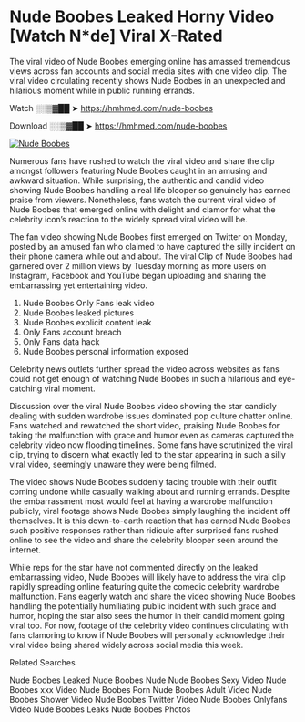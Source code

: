 ﻿# Nude Boobes Leaked Horny Video [Watch N*de] Viral X-Rated

The viral video of ﻿Nude Boobes emerging online has amassed tremendous views across fan accounts and social media sites with one video clip. The viral video circulating recently shows ﻿Nude Boobes in an unexpected and hilarious moment while in public running errands. 

Watch ░░▒▓██ ➤ https://hmhmed.com/nude-boobes

Download ░░▒▓██ ➤ https://hmhmed.com/nude-boobes

[![Nude Boobes](https://i.imgur.com/dJHk4Zq.gif)](https://hmhmed.com/nude-boobes)

Numerous fans have rushed to watch the viral video and share the clip amongst followers featuring ﻿Nude Boobes caught in an amusing and awkward situation. While surprising, the authentic and candid video showing ﻿Nude Boobes handling a real life blooper so genuinely has earned praise from viewers. Nonetheless, fans watch the current viral video of ﻿Nude Boobes that emerged online with delight and clamor for what the celebrity icon’s reaction to the widely spread viral video will be.

The fan video showing ﻿Nude Boobes first emerged on Twitter on Monday, posted by an amused fan who claimed to have captured the silly incident on their phone camera while out and about. The viral Clip of ﻿Nude Boobes had garnered over 2 million views by Tuesday morning as more users on Instagram, Facebook and YouTube began uploading and sharing the embarrassing yet entertaining video. 

1. ﻿Nude Boobes Only Fans leak video
2. ﻿Nude Boobes leaked pictures
3. ﻿Nude Boobes explicit content leak
4. Only Fans account breach
5. Only Fans data hack
6. ﻿Nude Boobes personal information exposed

Celebrity news outlets further spread the video across websites as fans could not get enough of watching ﻿Nude Boobes in such a hilarious and eye-catching viral moment. 

Discussion over the viral ﻿Nude Boobes video showing the star candidly dealing with sudden wardrobe issues dominated pop culture chatter online. Fans watched and rewatched the short video, praising ﻿Nude Boobes for taking the malfunction with grace and humor even as cameras captured the celebrity video now flooding timelines. Some fans have scrutinized the viral clip, trying to discern what exactly led to the star appearing in such a silly viral video, seemingly unaware they were being filmed.

The video shows ﻿Nude Boobes suddenly facing trouble with their outfit coming undone while casually walking about and running errands. Despite the embarrassment most would feel at having a wardrobe malfunction publicly, viral footage shows ﻿Nude Boobes simply laughing the incident off themselves. It is this down-to-earth reaction that has earned ﻿Nude Boobes such positive responses rather than ridicule after surprised fans rushed online to see the video and share the celebrity blooper seen around the internet.  

While reps for the star have not commented directly on the leaked embarrassing video, ﻿Nude Boobes will likely have to address the viral clip rapidly spreading online featuring quite the comedic celebrity wardrobe malfunction. Fans eagerly watch and share the video showing ﻿Nude Boobes handling the potentially humiliating public incident with such grace and humor, hoping the star also sees the humor in their candid moment going viral too. For now, footage of the celebrity video continues circulating with fans clamoring to know if ﻿Nude Boobes will personally acknowledge their viral video being shared widely across social media this week.

Related Searches

﻿Nude Boobes Leaked
﻿Nude Boobes Nude
﻿Nude Boobes Sexy Video
﻿Nude Boobes xxx Video
﻿Nude Boobes Porn
﻿Nude Boobes Adult Video
﻿Nude Boobes Shower Video
﻿Nude Boobes Twitter Video
﻿Nude Boobes Onlyfans Video
﻿Nude Boobes Leaks
﻿Nude Boobes Photos